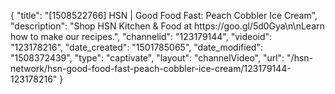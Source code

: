 {
    "title": "[1508522766] HSN | Good Food Fast: Peach Cobbler Ice Cream",
    "description": "Shop HSN Kitchen & Food at https:\/\/goo.gl\/5d0Gya\n\nLearn how to make our recipes.",
    "channelid": "123179144",
    "videoid": "123178216",
    "date_created": "1501785065",
    "date_modified": "1508372439",
    "type": "captivate",
    "layout": "channelVideo",
    "url": "\/hsn-network\/hsn-good-food-fast-peach-cobbler-ice-cream\/123179144-123178216"
}